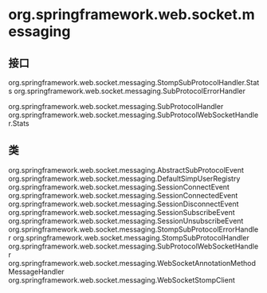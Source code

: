 # org.springframework.web.socket.messaging

## 接口

org.springframework.web.socket.messaging.StompSubProtocolHandler.Stats
org.springframework.web.socket.messaging.SubProtocolErrorHandler<P>
org.springframework.web.socket.messaging.SubProtocolHandler
org.springframework.web.socket.messaging.SubProtocolWebSocketHandler.Stats

## 类

org.springframework.web.socket.messaging.AbstractSubProtocolEvent
org.springframework.web.socket.messaging.DefaultSimpUserRegistry
org.springframework.web.socket.messaging.SessionConnectEvent
org.springframework.web.socket.messaging.SessionConnectedEvent
org.springframework.web.socket.messaging.SessionDisconnectEvent
org.springframework.web.socket.messaging.SessionSubscribeEvent
org.springframework.web.socket.messaging.SessionUnsubscribeEvent
org.springframework.web.socket.messaging.StompSubProtocolErrorHandler
org.springframework.web.socket.messaging.StompSubProtocolHandler
org.springframework.web.socket.messaging.SubProtocolWebSocketHandler
org.springframework.web.socket.messaging.WebSocketAnnotationMethodMessageHandler
org.springframework.web.socket.messaging.WebSocketStompClient




